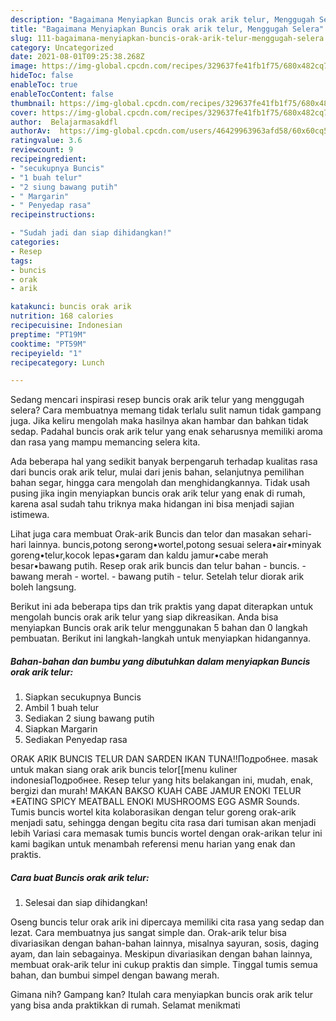 ```yaml
---
description: "Bagaimana Menyiapkan Buncis orak arik telur, Menggugah Selera"
title: "Bagaimana Menyiapkan Buncis orak arik telur, Menggugah Selera"
slug: 111-bagaimana-menyiapkan-buncis-orak-arik-telur-menggugah-selera
category: Uncategorized
date: 2021-08-01T09:25:38.268Z
image: https://img-global.cpcdn.com/recipes/329637fe41fb1f75/680x482cq70/buncis-orak-arik-telur-foto-resep-utama.jpg
hideToc: false
enableToc: true
enableTocContent: false
thumbnail: https://img-global.cpcdn.com/recipes/329637fe41fb1f75/680x482cq70/buncis-orak-arik-telur-foto-resep-utama.jpg
cover: https://img-global.cpcdn.com/recipes/329637fe41fb1f75/680x482cq70/buncis-orak-arik-telur-foto-resep-utama.jpg
author:  Belajarmasakdfl
authorAv:  https://img-global.cpcdn.com/users/46429963963afd58/60x60cq50/avatar.jpg
ratingvalue: 3.6
reviewcount: 9
recipeingredient:
- "secukupnya Buncis"
- "1 buah telur"
- "2 siung bawang putih"
- " Margarin"
- " Penyedap rasa"
recipeinstructions:

- "Sudah jadi dan siap dihidangkan!"
categories:
- Resep
tags:
- buncis
- orak
- arik

katakunci: buncis orak arik 
nutrition: 168 calories
recipecuisine: Indonesian
preptime: "PT19M"
cooktime: "PT59M"
recipeyield: "1"
recipecategory: Lunch

---
```



Sedang mencari inspirasi resep buncis orak arik telur yang menggugah selera? Cara membuatnya memang tidak terlalu sulit namun tidak gampang juga. Jika keliru mengolah maka hasilnya akan hambar dan bahkan tidak sedap. Padahal buncis orak arik telur yang enak seharusnya memiliki aroma dan rasa yang mampu memancing selera kita.


Ada beberapa hal yang sedikit banyak berpengaruh terhadap kualitas rasa dari buncis orak arik telur, mulai dari jenis bahan, selanjutnya pemilihan bahan segar, hingga cara mengolah dan menghidangkannya. Tidak usah pusing jika ingin menyiapkan buncis orak arik telur yang enak di rumah, karena asal sudah tahu triknya maka hidangan ini bisa menjadi sajian istimewa.

Lihat juga cara membuat Orak-arik Buncis dan telor dan masakan sehari-hari lainnya. buncis,potong serong•wortel,potong sesuai selera•air•minyak goreng•telur,kocok lepas•garam dan kaldu jamur•cabe merah besar•bawang putih. Resep orak arik buncis dan telur bahan - buncis. - bawang merah - wortel. - bawang putih - telur. Setelah telur diorak arik boleh langsung.


Berikut ini ada beberapa tips dan trik praktis yang dapat diterapkan untuk mengolah buncis orak arik telur yang siap dikreasikan. Anda bisa menyiapkan Buncis orak arik telur menggunakan 5 bahan dan 0 langkah pembuatan. Berikut ini langkah-langkah untuk menyiapkan hidangannya.

<!--inarticleads1-->

##### Bahan-bahan dan bumbu yang dibutuhkan dalam menyiapkan Buncis orak arik telur:

1. Siapkan secukupnya Buncis
1. Ambil 1 buah telur
1. Sediakan 2 siung bawang putih
1. Siapkan  Margarin
1. Sediakan  Penyedap rasa


ORAK ARIK BUNCIS TELUR DAN SARDEN IKAN TUNA‼Подробнее. masak untuk makan siang orak arik buncis telor[[menu kuliner indonesiaПодробнее. Resep telur yang hits belakangan ini, mudah, enak, bergizi dan murah! MAKAN BAKSO KUAH CABE JAMUR ENOKI TELUR *EATING SPICY MEATBALL ENOKI MUSHROOMS EGG ASMR Sounds. Tumis buncis wortel kita kolaborasikan dengan telur goreng orak-arik menjadi satu, sehingga dengan begitu cita rasa dari tumisan akan menjadi lebih Variasi cara memasak tumis buncis wortel dengan orak-arikan telur ini kami bagikan untuk menambah referensi menu harian yang enak dan praktis. 

<!--inarticleads2-->

##### Cara buat Buncis orak arik telur:


1. Selesai dan siap dihidangkan!

Oseng buncis telur orak arik ini dipercaya memiliki cita rasa yang sedap dan lezat. Cara membuatnya jus sangat simple dan. Orak-arik telur bisa divariasikan dengan bahan-bahan lainnya, misalnya sayuran, sosis, daging ayam, dan lain sebagainya. Meskipun divariasikan dengan bahan lainnya, membuat orak-arik telur ini cukup praktis dan simple. Tinggal tumis semua bahan, dan bumbui simpel dengan bawang merah. 

Gimana nih? Gampang kan? Itulah cara menyiapkan buncis orak arik telur yang bisa anda praktikkan di rumah. Selamat menikmati
